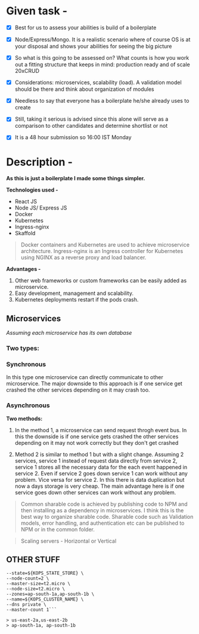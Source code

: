 # Given task -

- [x] Best for us to assess your abilities is build of a boilerplate

- [x] Node/Express/Mongo. It is a realistic scenario where of course OS is at your disposal and 
shows your abilities for seeing the big picture

- [x] So what is this going to be assessed on? What counts is how you work out a fitting structure that keeps in mind: 
production ready and of scale 20xCRUD

- [x] Considerations: microservices, scalability (load). A validation model should be there and think about organization of modules

- [x] Needless to say that everyone has a boilerplate he/she already uses to create

- [x] Still, taking it serious is advised since this alone will serve as a comparison to other candidates and determine shortlist or not

- [x] It is a 48 hour submission so 16:00 IST Monday

# Description -

**As this is just a boilerplate I made some things simpler.**

**Technologies used -**
* React JS
* Node JS/ Express JS
* Docker
* Kubernetes
* Ingress-nginx
* Skaffold

> Docker containers and Kubernetes are used to achieve microservice architecture.
> Ingress-nginx is an Ingress controller for Kubernetes using NGINX as a reverse proxy and load balancer.

**Advantages -**
1. Other web frameworks or custom frameworks can be easily added as microservice. 
1. Easy development, management and scalability.
1. Kubernetes deployments restart if the pods crash.

## Microservices

*Assuming each microservice has its own database*

### Two types:
### Synchronous
In this type one microservice can directly communicate to other microservice.
The major downside to this approach is if one service get crashed the other services depending on it may crash too.

### Asynchronous
**Two methods:**
  1. In the method 1, a microservice can send request throgh event bus. In this the downside is if one service gets crashed the other services depending on it may not work correctly but they don't get crashed  

  1. Method 2 is similar to method 1 but with a slight change. Assuming 2 services, service 1 instead of request data directly from service 2, service 1 stores all the necessary data for the each event happened in service 2. Even if service 2 goes down service 1 can work without any problem. Vice versa for service 2. In this there is data duplication but now a days storage is very cheap. The main advantage here is if one service goes down other services can work without any problem.

> Common sharable code is achieved by publishing code to NPM and then installing as a dependency in microservices. I think this is the best way to organize sharable code. Sharable code such as Validation models, error handling, and authentication etc can be published to NPM or in the common folder.

> Scaling servers - Horizontal or Vertical

## OTHER STUFF

```kops create cluster \
--state=${KOPS_STATE_STORE} \
--node-count=2 \
--master-size=t2.micro \
--node-size=t2.micro \
--zones=ap-south-1a,ap-south-1b \
--name=${KOPS_CLUSTER_NAME} \
--dns private \
--master-count 1```

> us-east-2a,us-east-2b
> ap-south-1a, ap-south-1b

